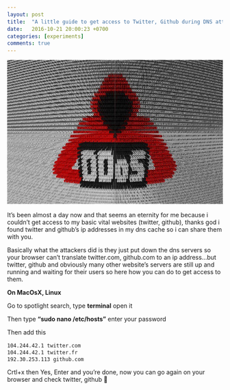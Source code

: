 ```yaml
---
layout: post
title:  "A little guide to get access to Twitter, Github during DNS attacks"
date:   2016-10-21 20:00:23 +0700
categories: [experiments]
comments: true
---
```


![cover](/static/img/upload/a-little-guide-to-get-access-twitter-github-during-dns-attacks/cover.jpeg?:xl:)

It’s been almost a day now and that seems an eternity for me because i couldn’t get access to my basic vital websites (twitter, github), thanks god i found twitter and github’s ip addresses in my dns cache so i can share them with you.

Basically what the attackers did is they just put down the dns servers so your browser can’t translate twitter.com, github.com to an ip address…but twitter, github and obviously many other website’s servers are still up and running and waiting for their users so here how you can do to get access to them.

**On MacOsX, Linux**

Go to spotlight search, type **terminal** open it

Then type **“sudo nano /etc/hosts”** enter your password

Then add this

```Shell
104.244.42.1 twitter.com
104.244.42.1 twitter.fr
192.30.253.113 github.com
```

Crtl+x then Yes, Enter and you’re done, now you can go again on your browser and check twitter, github 🙂
